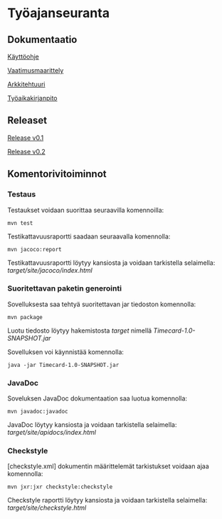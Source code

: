 # Työajanseuranta

## Dokumentaatio

[Käyttöohje](https://github.com/tjvalkonen/ot-harjoitustyo/blob/master/dokumentointi/kayttoohje.md)

[Vaatimusmaarittely](https://github.com/tjvalkonen/ot-harjoitustyo/blob/master/dokumentointi/vaatimusmaarittely.md)

[Arkkitehtuuri](https://github.com/tjvalkonen/ot-harjoitustyo/blob/master/dokumentointi/arkkitehtuuri.md)

[Työaikakirjanpito](https://github.com/tjvalkonen/ot-harjoitustyo/blob/master/dokumentointi/tyoaikakirjanpito.md)

## Releaset

[Release v0.1](https://github.com/tjvalkonen/ot-harjoitustyo/releases/tag/v0.1)

[Release v0.2](https://github.com/tjvalkonen/ot-harjoitustyo/releases/tag/v0.2)

## Komentorivitoiminnot

### Testaus

Testaukset voidaan suorittaa seuraavilla komennoilla:

```
mvn test
```

Testikattavuusraportti saadaan seuraavalla komennolla:

```
mvn jacoco:report
```

Testikattavuusraportti löytyy kansiosta ja voidaan tarkistella selaimella:
_target/site/jacoco/index.html_

### Suoritettavan paketin generointi

Sovelluksesta saa tehtyä suoritettavan jar tiedoston komennolla:

```
mvn package
```

Luotu tiedosto löytyy hakemistosta _target_ nimellä _Timecard-1.0-SNAPSHOT.jar_

Sovelluksen voi käynnistää komennolla:

```
java -jar Timecard-1.0-SNAPSHOT.jar
```

### JavaDoc

Soveluksen JavaDoc dokumentaation saa luotua komennolla:

```
mvn javadoc:javadoc
```

JavaDoc löytyy kansiosta ja voidaan tarkistella selaimella:
_target/site/apidocs/index.html_

### Checkstyle

[checkstyle.xml] dokumentin määrittelemät tarkistukset voidaan ajaa komennolla:

```
mvn jxr:jxr checkstyle:checkstyle
```

Checkstyle raportti löytyy kansiosta ja voidaan tarkistella selaimella:
 _target/site/checkstyle.html_
